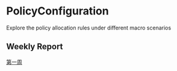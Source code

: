 # PolicyConfiguration

Explore the policy allocation rules under different macro scenarios



## Weekly Report

[第一周](./report/week1/探寻不同宏观情境下的策略配置规律.md)

